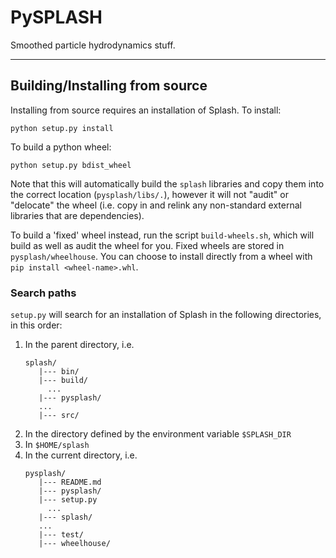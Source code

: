 PySPLASH
========

Smoothed particle hydrodynamics stuff.

---

## Building/Installing from source
Installing from source requires an installation of Splash. To install:
```
python setup.py install
```

To build a python wheel:
```
python setup.py bdist_wheel
```

Note that this will automatically build the `splash` libraries and copy them into the correct location (`pysplash/libs/.`), however it will not "audit" or "delocate" the wheel (i.e. copy in and relink any non-standard external libraries that are dependencies).

To build a 'fixed' wheel instead, run the script `build-wheels.sh`, which will build as well as audit the wheel for you. Fixed wheels are stored in `pysplash/wheelhouse`. You can choose to install directly from a wheel with `pip install <wheel-name>.whl`.

### Search paths
`setup.py` will search for an installation of Splash in the following directories, in this order:

1. In the parent directory, i.e.
   ```
   splash/
      |--- bin/
      |--- build/
        ...
      |--- pysplash/
      ...
      |--- src/
   ```
2. In the directory defined by the environment variable `$SPLASH_DIR`
3. In `$HOME/splash`
4. In the current directory, i.e.
   ```
   pysplash/
      |--- README.md
      |--- pysplash/
      |--- setup.py
        ...
      |--- splash/
      ...
      |--- test/
      |--- wheelhouse/
   ```
